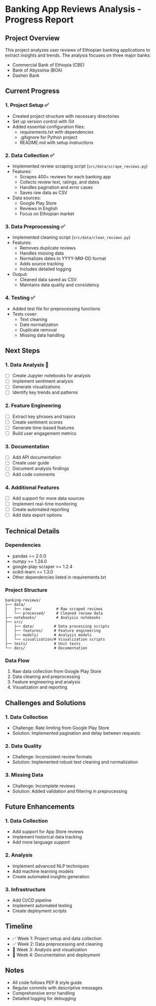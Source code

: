# Banking App Reviews Analysis - Progress Report

## Project Overview
This project analyzes user reviews of Ethiopian banking applications to extract insights and trends. The analysis focuses on three major banks:
- Commercial Bank of Ethiopia (CBE)
- Bank of Abyssinia (BOA)
- Dashen Bank

## Current Progress

### 1. Project Setup ✅
- Created project structure with necessary directories
- Set up version control with Git
- Added essential configuration files:
  - requirements.txt with dependencies
  - .gitignore for Python project
  - README.md with setup instructions

### 2. Data Collection ✅
- Implemented review scraping script (`src/data/scrape_reviews.py`)
- Features:
  - Scrapes 400+ reviews for each banking app
  - Collects review text, ratings, and dates
  - Handles pagination and error cases
  - Saves raw data as CSV
- Data sources:
  - Google Play Store
  - Reviews in English
  - Focus on Ethiopian market

### 3. Data Preprocessing ✅
- Implemented cleaning script (`src/data/clean_reviews.py`)
- Features:
  - Removes duplicate reviews
  - Handles missing data
  - Normalizes dates to YYYY-MM-DD format
  - Adds source tracking
  - Includes detailed logging
- Output:
  - Cleaned data saved as CSV
  - Maintains data quality and consistency

### 4. Testing ✅
- Added test file for preprocessing functions
- Tests cover:
  - Text cleaning
  - Date normalization
  - Duplicate removal
  - Missing data handling

## Next Steps

### 1. Data Analysis 🔄
- [ ] Create Jupyter notebooks for analysis
- [ ] Implement sentiment analysis
- [ ] Generate visualizations
- [ ] Identify key trends and patterns

### 2. Feature Engineering
- [ ] Extract key phrases and topics
- [ ] Create sentiment scores
- [ ] Generate time-based features
- [ ] Build user engagement metrics

### 3. Documentation
- [ ] Add API documentation
- [ ] Create user guide
- [ ] Document analysis findings
- [ ] Add code comments

### 4. Additional Features
- [ ] Add support for more data sources
- [ ] Implement real-time monitoring
- [ ] Create automated reporting
- [ ] Add data export options

## Technical Details

### Dependencies
- pandas >= 2.0.0
- numpy >= 1.24.0
- google-play-scraper >= 1.2.4
- scikit-learn >= 1.3.0
- Other dependencies listed in requirements.txt

### Project Structure
```
banking-reviews/
├── data/
│   ├── raw/           # Raw scraped reviews
│   └── processed/     # Cleaned review data
├── notebooks/         # Analysis notebooks
├── src/
│   ├── data/         # Data processing scripts
│   ├── features/     # Feature engineering
│   ├── models/       # Analysis models
│   └── visualization/# Visualization scripts
├── tests/            # Unit tests
└── docs/             # Documentation
```

### Data Flow
1. Raw data collection from Google Play Store
2. Data cleaning and preprocessing
3. Feature engineering and analysis
4. Visualization and reporting

## Challenges and Solutions

### 1. Data Collection
- Challenge: Rate limiting from Google Play Store
- Solution: Implemented pagination and delay between requests

### 2. Data Quality
- Challenge: Inconsistent review formats
- Solution: Implemented robust text cleaning and normalization

### 3. Missing Data
- Challenge: Incomplete reviews
- Solution: Added validation and filtering in preprocessing

## Future Enhancements

### 1. Data Collection
- Add support for App Store reviews
- Implement historical data tracking
- Add more language support

### 2. Analysis
- Implement advanced NLP techniques
- Add machine learning models
- Create automated insights generation

### 3. Infrastructure
- Add CI/CD pipeline
- Implement automated testing
- Create deployment scripts

## Timeline
- ✅ Week 1: Project setup and data collection
- ✅ Week 2: Data preprocessing and cleaning
- 🔄 Week 3: Analysis and visualization
- 📅 Week 4: Documentation and deployment

## Notes
- All code follows PEP 8 style guide
- Regular commits with descriptive messages
- Comprehensive error handling
- Detailed logging for debugging 